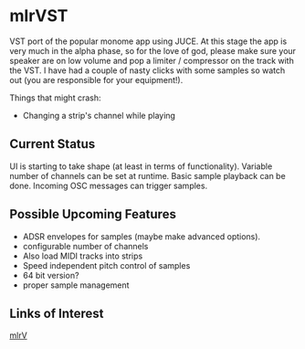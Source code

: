 mlrVST
======

VST port of the popular monome app using JUCE. At this stage the app is very much in the alpha phase, so for the love of god, please make sure your speaker are on low volume and pop a limiter / compressor on the track with the VST. I have had a couple of nasty clicks with some samples so watch out (you are responsible for your equipment!).

Things that might crash:

- Changing a strip's channel while playing 



Current Status
--------------

UI is starting to take shape (at least in terms of functionality). Variable number of channels can be set at runtime.
Basic sample playback can be done. Incoming OSC messages can trigger samples.


Possible Upcoming Features
-------------------------
- ADSR envelopes for samples (maybe make advanced options).
- configurable number of channels
- Also load MIDI tracks into strips
- Speed independent pitch control of samples
- 64 bit version?
- proper sample management

Links of Interest
-----------------

[mlrV](http://parallelogram.cc/mlrv/)




